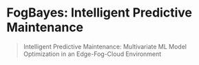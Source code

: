 # FogBayes: Intelligent Predictive Maintenance

> Intelligent Predictive Maintenance: Multivariate ML Model Optimization in an Edge-Fog-Cloud Environment
